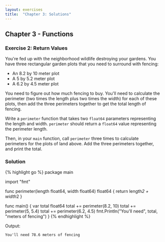 ```yaml
---
layout: exercises
title:  "Chapter 3: Solutions"
---
```


## Chapter 3 - Functions

### Exercise 2: Return Values

You're fed up with the neighborhood wildlife destroying your gardens. You have three rectangular garden plots that you need to surround with fencing:

* An 8.2 by 10 meter plot
* A 5 by 5.2 meter plot
* A 6.2 by 4.5 meter plot

You need to figure out how much fencing to buy. You'll need to calculate the perimeter (two times the length plus two times the width) for each of these plots, then add the three perimeters together to get the total length of fencing.

Write a `perimeter` function that takes two `float64` parameters representing the length and width. `perimeter` should return a `float64` value representing the perimeter length.

Then, in your `main` function, call `perimeter` three times to calculate perimeters for the plots of land above. Add the three perimeters together, and print the total.

### Solution

{% highlight go %}
package main

import "fmt"

func perimeter(length float64, width float64) float64 {
	return length*2 + width*2
}

func main() {
	var total float64
	total += perimeter(8.2, 10)
	total += perimeter(5, 5.4)
	total += perimeter(6.2, 4.5)
	fmt.Println("You'll need", total, "meters of fencing")
}
{% endhighlight %}

Output:

``` text
You'll need 78.6 meters of fencing
```
